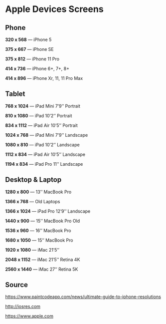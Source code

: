 # Apple Devices Screens

## Phone
**320 x 568** — iPhone 5

**375 x 667** — iPhone SE

**375 x 812** — iPhone 11 Pro

**414 x 736** — iPhone 6+, 7+, 8+

**414 x 896** — iPhone Xr, 11, 11 Pro Max

## Tablet
**768 x 1024** — iPad Mini 7’9’’ Portrait

**810 x 1080** — iPad 10’2’’ Portrait

**834 x 1112** — iPad Air 10’5’’ Portrait

**1024 x 768** — iPad Mini 7’9’’ Landscape

**1080 x 810** — iPad 10’2’’ Landscape

**1112 x 834** — iPad Air 10’5’’ Landscape

**1194 x 834** — iPad Pro 11’’ Landscape

## Desktop & Laptop
**1280 x 800** — 13’’ MacBook Pro

**1366 x 768** — Old Laptops

**1366 x 1024** — iPad Pro 12’9’’ Landscape

**1440 x 900** — 15’’ MacBook Pro Old

**1536 x 960** — 16’’ MacBook Pro

**1680 x 1050** — 15’’ MacBook Pro

**1920 x 1080** — iMac 21’5’’

**2048 x 1152** — iMac 21’5’’ Retina 4K

**2560 x 1440** — iMac 27’’ Retina 5K

## Source
https://www.paintcodeapp.com/news/ultimate-guide-to-iphone-resolutions

http://iosres.com

https://www.apple.com
